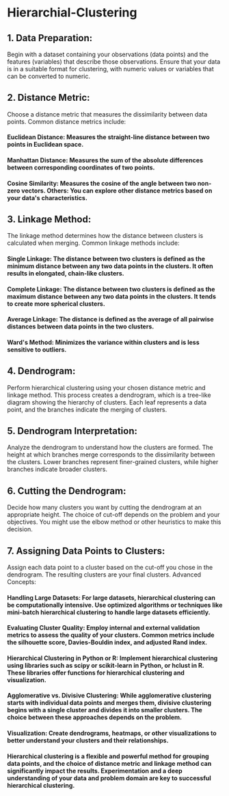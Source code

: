 # Hierarchial-Clustering

## 1. Data Preparation:
Begin with a dataset containing your observations (data points) and the features (variables) that describe those observations. Ensure that your data is in a suitable format for clustering, with numeric values or variables that can be converted to numeric.

## 2. Distance Metric:
Choose a distance metric that measures the dissimilarity between data points. Common distance metrics include:

#### Euclidean Distance: Measures the straight-line distance between two points in Euclidean space.
#### Manhattan Distance: Measures the sum of the absolute differences between corresponding coordinates of two points.
#### Cosine Similarity: Measures the cosine of the angle between two non-zero vectors. Others: You can explore other distance metrics based on your data's characteristics.

## 3. Linkage Method:
The linkage method determines how the distance between clusters is calculated when merging. Common linkage methods include:

#### Single Linkage: The distance between two clusters is defined as the minimum distance between any two data points in the clusters. It often results in elongated, chain-like clusters.
#### Complete Linkage: The distance between two clusters is defined as the maximum distance between any two data points in the clusters. It tends to create more spherical clusters.
#### Average Linkage: The distance is defined as the average of all pairwise distances between data points in the two clusters.
#### Ward's Method: Minimizes the variance within clusters and is less sensitive to outliers.

## 4. Dendrogram:
Perform hierarchical clustering using your chosen distance metric and linkage method. This process creates a dendrogram, which is a tree-like diagram showing the hierarchy of clusters. Each leaf represents a data point, and the branches indicate the merging of clusters.

## 5. Dendrogram Interpretation:
Analyze the dendrogram to understand how the clusters are formed. The height at which branches merge corresponds to the dissimilarity between the clusters. Lower branches represent finer-grained clusters, while higher branches indicate broader clusters.

## 6. Cutting the Dendrogram:
Decide how many clusters you want by cutting the dendrogram at an appropriate height. The choice of cut-off depends on the problem and your objectives. You might use the elbow method or other heuristics to make this decision.

## 7. Assigning Data Points to Clusters:
Assign each data point to a cluster based on the cut-off you chose in the dendrogram. The resulting clusters are your final clusters. Advanced Concepts:

#### Handling Large Datasets: For large datasets, hierarchical clustering can be computationally intensive. Use optimized algorithms or techniques like mini-batch hierarchical clustering to handle large datasets efficiently.

#### Evaluating Cluster Quality: Employ internal and external validation metrics to assess the quality of your clusters. Common metrics include the silhouette score, Davies-Bouldin index, and adjusted Rand index.

#### Hierarchical Clustering in Python or R: Implement hierarchical clustering using libraries such as scipy or scikit-learn in Python, or hclust in R. These libraries offer functions for hierarchical clustering and visualization.

#### Agglomerative vs. Divisive Clustering: While agglomerative clustering starts with individual data points and merges them, divisive clustering begins with a single cluster and divides it into smaller clusters. The choice between these approaches depends on the problem.

#### Visualization: Create dendrograms, heatmaps, or other visualizations to better understand your clusters and their relationships.

#### Hierarchical clustering is a flexible and powerful method for grouping data points, and the choice of distance metric and linkage method can significantly impact the results. Experimentation and a deep understanding of your data and problem domain are key to successful hierarchical clustering.
